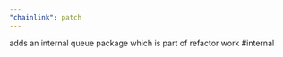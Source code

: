 ```yaml
---
"chainlink": patch
---
```


adds an internal queue package which is part of refactor work #internal
